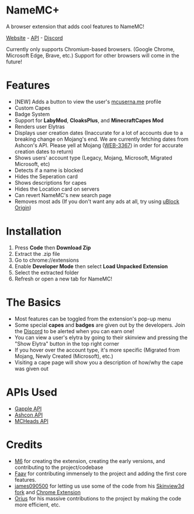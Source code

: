 # NameMC+
A browser extension that adds cool features to NameMC!

[Website](https://namemc.plus) - [API](https://api.namemc.plus) - [Discord](https://discord.gg/ZwxFpPTpjt)

Currently only supports Chromium-based browsers. (Google Chrome, Microsoft Edge, Brave, etc.)
Support for other browsers will come in the future!

# Features

- [NEW] Adds a button to view the user's [mcuserna.me](https://mcuserna.me) profile
- Custom Capes
- Badge System
- Support for __LabyMod__, __CloaksPlus__, and __MinecraftCapes Mod__
- Renders user Elytras
- Displays user creation dates (Inaccurate for a lot of accounts due to a breaking change on Mojang's end. We are currently fetching dates from Ashcon's API. Please yell at Mojang ([WEB-3367](https://bugs.mojang.com/browse/WEB-3367)) in order for accurate creation dates to return)
- Shows users' account type (Legacy, Mojang, Microsoft, Migrated Microsoft, etc)
- Detects if a name is blocked
- Hides the Seperation card
- Shows descriptions for capes
- Hides the Location card on servers
- Can revert NameMC's new search page
- Removes most ads (If you don't want any ads at all, try using [uBlock Origin](https://ublockorigin.com))

# Installation

1. Press __Code__ then __Download Zip__
2. Extract the .zip file
3. Go to chrome://extensions
4. Enable __Developer Mode__ then select __Load Unpacked Extension__
5. Select the extracted folder
6. Refresh or open a new tab for NameMC!

# The Basics

- Most features can be toggled from the extension's pop-up menu
- Some special __capes__ and __badges__ are given out by the developers. Join the [Discord](https://discord.gg/ZwxFpPTpjt) to be alerted when you can earn one!
- You can view a user's elytra by going to their skinview and pressing the "Show Elytra" button in the top right corner
- If you hover over the account type, it's more specific (Migrated from Mojang, Newly Created (Microsoft), etc.)
- Visiting a cape page will show you a description of how/why the cape was given out

# APIs Used

- [Gapple API](https://api.gapple.pw/)
- [Ashcon API](https://github.com/Electroid/mojang-api)
- [MCHeads API](https://www.mc-heads.net/)

# Credits

- [M6](https://github.com/m6yo) for creating the extension, creating the early versions, and contributing to the project/codebase
- [Faav](https://github.com/withdrew) for contributing immensely to the project and adding the first core features. 
- [james090500](https://github.com/james090500) for letting us use some of the code from his [Skinview3d fork](https://github.com/james090500/skinview3d) and [Chrome Extension](https://github.com/james090500/minecraftcapes-for-namemc)
- [Orius](https://github.com/ItsOrius) for his massive contributions to the project by making the code more efficient, etc.
